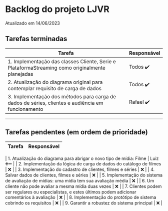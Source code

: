 # Backlog do projeto LJVR
Atualizado em 14/06/2023

## Tarefas terminadas

| Tarefa      | Responsável |
| ----------- | ----------- |
| 1. Implementação das classes Cliente, Serie e PlataformaStreaming como originalmente planejadas      | Todos  ✔️     |
| 2. Atualização do diagrama original para contemplar requisito de carga de dados   | Todos ✔️       |
| 3. Implementação dos métodos para carga de dados de séries, clientes e audiência em funcionamento      | Rafael ✔️     |

----

## Tarefas pendentes (em ordem de prioridade)

| Tarefa      | Responsável |
| ----------- | ----------- |

| 1. Atualização do diagrama para abrigar o novo tipo de mídia: Filme   | Luiz  ➕➖    |
| 2. Implementação da lógica de carga de dados do catálogo de filmes |  ❌ | 
| 3. Implementação do cadastro de clientes, filmes e séries |  ❌ | 
| 4. Salvar dados de clientes, filmes e séries |  ❌ | 
| 5. Implementação do sistema de avaliação de mídias: uma mídia tem sua avaliação média |  ❌ | 
| 6. Um cliente não pode avaliar a mesma mídia duas vezes |  ❌ | 
| 7. Clientes podem ser regulares ou especialistas, e estes últimos podem adicionar comentários à avaliação |  ❌ | 
| 8. Implementação do protótipo de sistema cobrindo os requisitos |  ❌ | 
| 9. Garantir a robustez do sistema principal |  ❌ | 


